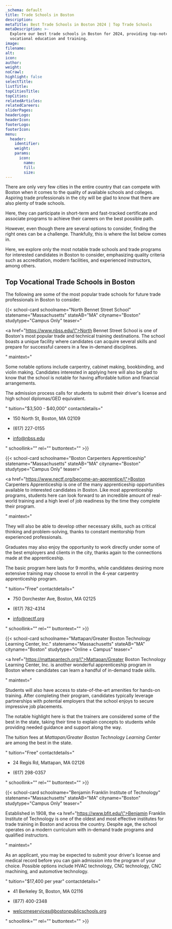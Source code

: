 ```yaml
---
_schema: default
title: Trade Schools in Boston
description:
metaTitle: Best Trade Schools in Boston 2024 | Top Trade Schools
metaDescription: >-
  Explore our best trade schools in Boston for 2024, providing top-notch
  vocational education and training.
image:
filename:
alt:
icon:
author:
weight:
noCrawl:
highlight: false
selectTitle:
listTitle:
topCitiesTitle:
topCities:
relatedArticles:
relatedCareers:
sliderPages:
headerLogo:
headerIcon:
footerLogo:
footerIcon:
menu:
  header:
    identifier:
    weight:
    params:
      icon:
        name:
        fill:
        size:
---
```

There are only very few cities in the entire country that can compete with Boston when it comes to the quality of available schools and colleges. Aspiring trade professionals in the city will be glad to know that there are also plenty of trade schools.

Here, they can participate in short-term and fast-tracked certificate and associate programs to achieve their careers on the best possible path.

However, even though there are several options to consider, finding the right ones can be a challenge. Thankfully, this is where the list below comes in.

Here, we explore only the most notable trade schools and trade programs for interested candidates in Boston to consider, emphasizing quality criteria such as accreditation, modern facilities, and experienced instructors, among others.

## **Top Vocational Trade Schools in Boston**

The following are some of the most popular trade schools for future trade professionals in Boston to consider.

{{< school-card schoolname="North Bennet Street School" statename="Massachusetts" stateAB="MA" cityname="Boston" studytype="Campus Only" teaser="<p><a href=\"https://www.nbss.edu/\">North Bennet Street School</a> is one of Boston's most popular trade and technical training destinations. The school boasts a unique facility where candidates can acquire several skills and prepare for successful careers in a few in-demand disciplines.</p>" maintext="<p>Some notable options include carpentry, cabinet making, bookbinding, and violin making. Candidates interested in applying here will also be glad to know that the school is notable for having affordable tuition and financial arrangements.</p><p>The admission process calls for students to submit their driver's license and high school diplomas/GED equivalent.</p>" tuition="$3,500 - $40,000" contactdetails="<ul><li><p>150 North St, Boston, MA 02109</p></li><li><p>(617) 227-0155</p></li><li><p>info@nbss.edu</p></li></ul>" schoollink="" rel="" buttontext="" >}}

{{< school-card schoolname="Boston Carpenters Apprenticeship" statename="Massachusetts" stateAB="MA" cityname="Boston" studytype="Campus Only" teaser="<p><a href=\"https://www.nectf.org/become-an-apprentice/\">Boston Carpenters Apprenticeship</a> is one of the many apprenticeship opportunities available to interested candidates in Boston. Like most apprenticeship programs, students here can look forward to an incredible amount of real-world training and a high level of job readiness by the time they complete their program.</p>" maintext="<p>They will also be able to develop other necessary skills, such as critical thinking and problem-solving, thanks to constant mentorship from experienced professionals.</p><p>Graduates may also enjoy the opportunity to work directly under some of the best employers and clients in the city, thanks again to the connections made at the apprenticeship.</p><p>The basic program here lasts for 9 months, while candidates desiring more extensive training may choose to enroll in the 4-year carpentry apprenticeship program.</p>" tuition="Free" contactdetails="<ul><li><p>750 Dorchester Ave, Boston, MA 02125</p></li><li><p>(617) 782-4314</p></li><li><p>info@nectf.org</p></li></ul>" schoollink="" rel="" buttontext="" >}}

{{< school-card schoolname="Mattapan/Greater Boston Technology Learning Center, Inc." statename="Massachusetts" stateAB="MA" cityname="Boston" studytype="Online + Campus" teaser="<p><a href=\"https://mattapantech.org/\">Mattapan/Greater Boston Technology Learning Center</a>, Inc. is another wonderful apprenticeship program in Boston where candidates can learn a handful of in-demand trade skills.</p>" maintext="<p>Students will also have access to state-of-the-art amenities for hands-on training. After completing their program, candidates typically leverage partnerships with potential employers that the school enjoys to secure impressive job placements.</p><p>The notable highlight here is that the trainers are considered some of the best in the state, taking their time to explain concepts to students while providing needed guidance and support along the way.</p><p>The tuition fees at <em>Mattapan/Greater Boston Technology Learning Center</em> are among the best in the state.</p>" tuition="Free" contactdetails="<ul><li><p>24 Regis Rd, Mattapan, MA 02126</p></li><li><p>(617) 298-0357</p></li></ul>" schoollink="" rel="" buttontext="" >}}

{{< school-card schoolname="Benjamin Franklin Institute of Technology" statename="Massachusetts" stateAB="MA" cityname="Boston" studytype="Campus Only" teaser="<p>Established in 1908, the <a href=\"https://www.bfit.edu/\">Benjamin Franklin Institute of Technology </a>is one of the oldest and most effective institutes for trade training in Boston and across the country. Despite age, the school operates on a modern curriculum with in-demand trade programs and qualified instructors.</p>" maintext="<p>As an applicant, you may be expected to submit your driver's license and medical record before you can gain admission into the program of your choice. Possible options include HVAC technology, CNC technology, CNC machining, and automotive technology.</p>" tuition="$17,400 per year" contactdetails="<ul><li><p>41 Berkeley St, Boston, MA 02116</p></li><li><p>(877) 400-2348</p></li><li><p>welcomeservices@bostonpublicschools.org</p></li></ul>" schoollink="" rel="" buttontext="" >}}